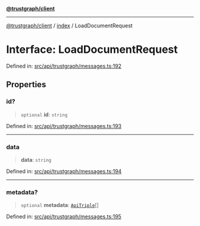 [**@trustgraph/client**](../../README.md)

***

[@trustgraph/client](../../README.md) / [index](../README.md) / LoadDocumentRequest

# Interface: LoadDocumentRequest

Defined in: [src/api/trustgraph/messages.ts:192](https://github.com/trustgraph-ai/trustgraph-ts-client/blob/dd779923b4eaffccd17ba61aaee70d2766e28e49/src/api/trustgraph/messages.ts#L192)

## Properties

### id?

> `optional` **id**: `string`

Defined in: [src/api/trustgraph/messages.ts:193](https://github.com/trustgraph-ai/trustgraph-ts-client/blob/dd779923b4eaffccd17ba61aaee70d2766e28e49/src/api/trustgraph/messages.ts#L193)

***

### data

> **data**: `string`

Defined in: [src/api/trustgraph/messages.ts:194](https://github.com/trustgraph-ai/trustgraph-ts-client/blob/dd779923b4eaffccd17ba61aaee70d2766e28e49/src/api/trustgraph/messages.ts#L194)

***

### metadata?

> `optional` **metadata**: [`ApiTriple`](ApiTriple.md)[]

Defined in: [src/api/trustgraph/messages.ts:195](https://github.com/trustgraph-ai/trustgraph-ts-client/blob/dd779923b4eaffccd17ba61aaee70d2766e28e49/src/api/trustgraph/messages.ts#L195)
